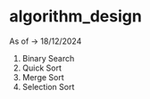 # algorithm_design
  As of -> 18/12/2024
  1) Binary Search
  2) Quick Sort
  3) Merge Sort
  4) Selection Sort
